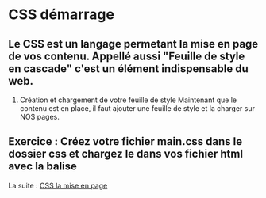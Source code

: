 # CSS démarrage
Le CSS est un langage permetant la mise en page de vos contenu. Appellé aussi "Feuille de style en cascade" c'est un élément indispensable du web.
---
1. Création et chargement de votre feuille de style
Maintenant que le contenu est en place, il faut ajouter une feuille de style et la charger sur NOS pages.

Exercice : Créez votre fichier main.css dans le dossier css et chargez le dans vos fichier html avec la balise <link>
---
La suite : [CSS la mise en page](https://github.com/simplon-roanne/front-end-prairie/tree/master/ex4)
